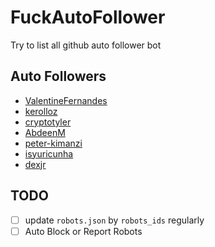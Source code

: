 # FuckAutoFollower
Try to list all github auto follower bot

## Auto Followers
- [ValentineFernandes](https://github.com/ValentineFernandes)
- [kerolloz](https://github.com/kerolloz)
- [cryptotyler](https://github.com/cryptotyler)
- [AbdeenM](https://github.com/AbdeenM)
- [peter-kimanzi](https://github.com/peter-kimanzi)
- [isyuricunha](https://github.com/isyuricunha)
- [dexjr](https://github.com/dexjr)

## TODO
- [ ] update `robots.json` by `robots_ids` regularly
- [ ] Auto Block or Report Robots
